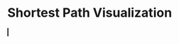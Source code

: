 <html>
<head>
 <title>Shortest Path Visualization</title>
 <style>
 canvas {
 border: 1px solid #000000;
 }
 </style>
</head>
<body>
<h1>Shortest Path Visualization</h1>
 <canvas id="canvas2" width="1072" height="829"></canvas>

 <script>
 // Vertex class to represent each HTML element
 class Vertex {
 constructor(id, x, y) {
 this.id = id; // id of the vertex
 this.x = x; // x-coordinate of the vertex
 this.y = y; // y-coordinate of the vertex
 this.adjacent = []; // array to store adjacent vertices
 }

 // Function to add an adjacent vertex
 addAdjacent(vertex) {
 this.adjacent.push(vertex);
 }
 }

 // Graph class to hold all the vertices
 class Graph {
 constructor() {
 this.vertices = []; // array to store all vertices
 this.map = {}; // hash map to store vertices by their ids
 }

 // Function to add a vertex to the graph
 addVertex(vertex) {
 this.vertices.push(vertex);
 this.map[vertex.id] = vertex; // add vertex to the map
 }
 }

 // Function to calculate the Euclidean distance between two vertices
 function getDistance(v1, v2) {
 const dx = v1.x - v2.x;
 const dy = v1.y - v2.y;
 return Math.sqrt(dx * dx + dy * dy);
 }

 // Function to calculate the total distance of a given path
 function getPathDistance(path) {
 let distance = 0;
 for (let i = 0; i < path.length - 1; i++) {
 distance += getDistance(path[i], path[i+1]);
 }
 return distance;
 }

 // Function to generate all possible paths that visit all vertices exactly once
 function generatePaths(graph) {
 const paths = [];
 const visited = new Set();

 function dfs(path) {
 if (path.length === graph.vertices.length) {
 paths.push(path);
 return;
 }

 graph.vertices.forEach((vertex) => {
 if (!visited.has(vertex)) {
 visited.add(vertex);
 dfs([...path, vertex]);
 visited.delete(vertex);
 }
 });
 }

 graph.vertices.forEach((vertex) => {
 visited.add(vertex);
 dfs([vertex]);
 visited.delete(vertex);
 });

 return paths;
 }

 // Dijkstra's algorithm implementation
 function dijkstra(graph, start, end) {
 const distances = {}; // object to store distances from start vertex to all other vertices
 const previous = {}; // object to store previous vertex in the shortest path
 const unvisited = new Set(); // set to store unvisited vertices

 // Initialize distances and previous objects
 graph.vertices.forEach((vertex) => {
 distances[vertex.id] = Infinity;
 previous[vertex.id] = null;
 unvisited.add(vertex.id);
 });

 distances[start.id] = 0; // distance to start vertex is 0

 while (unvisited.size > 0) {
 let minId = null;

 // Find the unvisited vertex with the smallest distance
 unvisited.forEach((vertexId) => {
 if (minId === null || distances[vertexId] < distances[minId]) {
 minId = vertexId;
 }
 });

 unvisited.delete(minId); // remove the vertex from the unvisited set

 const current = graph.map[minId]; // use the map to access the vertex in constant time

 if (current === end) {
 break;
 }

 // Update distances and previous for each adjacent vertex
 current.adjacent.forEach((neighbor) => {
 const alt = distances[minId] + getDistance(current, neighbor);

 if (alt < distances[neighbor.id]) {
 distances[neighbor.id] = alt;
 previous[neighbor.id] = current.id;
 }
 });
 }

 const path = [];
 let current = end;
 while (current !== start) {
 path.unshift(current);
 current = graph.map[previous[current.id]];
 }
 path.unshift(start);

 return path; // return the shortest path
 }

 // Function to draw the shortest path on the canvas
 function drawShortestPath(graph, path) {
 const canvas = document.getElementById("canvas2");
 const ctx = canvas.getContext("2d");

 ctx.clearRect(0, 0, canvas.width, canvas.height); // clear the canvas

 // Draw all vertices as white circles
 graph.vertices.forEach((vertex) => {
 ctx.beginPath();
 ctx.arc(vertex.x, vertex.y, 10, 0, 2 * Math.PI);
 ctx.fillStyle = "#FFFFFF";
 ctx.fill();
 ctx.closePath();

 });

 // Draw the path as a red line
 ctx.beginPath();
 ctx.strokeStyle = "#FF0000";
 ctx.lineWidth = 3;

 for (let i = 0; i < path.length - 1; i++) {
 const current = path[i];
 const next = path[i+1];
 ctx.moveTo(current.x, current.y);
 ctx.lineTo(next.x, next.y);
 }

 ctx.stroke();
 ctx.closePath();
 }

 // Example usage
 const heuristic = new Graph();
// Define HTML elements and their positions
let elements = [
    { id: "A", x: 69, y: 69 },
    { id: "B", x: 11, y: 22 },
    { id: "C", x: 420, y: 420 },
    { id: "D", x: 34, y: 22 },
    { id: "E", x: 90, y: 56 },
];

// Add vertices to the graph
elements.forEach((element) => {
    const vertex = new Vertex(element.id, element.x, element.y);
    heuristic.addVertex(vertex);
});

// Define adjacency relationships
heuristic.vertices.forEach((vertex) => {
    const closestPoints = elements
        .filter((p) => p.id !== vertex.id)
        .sort((a, b) => getDistance(vertex, a) - getDistance(vertex, b))
        .slice(0, 2);

    closestPoints.forEach((point) => {
        const adjacentVertex = heuristic.map[point.id];
        vertex.addAdjacent(adjacentVertex);
    });
});

 // Generate all possible paths and find the shortest one
 const paths = generatePaths(heuristic);
 let shortestPath = null;
 let shortestDistance = Infinity;
 paths.forEach((path) => {
 const distance = getPathDistance(path);
 if (distance < shortestDistance) {
 shortestPath = path;
 shortestDistance = distance;
 }
 });

 // Draw the shortest path on the canvas
 drawShortestPath(heuristic, shortestPath);

 // Store the pixel length in a global variable called path_length
 const path_length = Math.round(shortestDistance);

 // Log the pixel length to the console
 console.log("Pixel length of shortest path:", path_length);

 </script>
</body>
</html>
